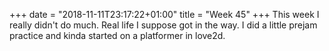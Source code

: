 +++
date = "2018-11-11T23:17:22+01:00"
title = "Week 45"
+++
This week I really didn't do much. Real life I suppose got in the way. I did a little prejam practice and kinda started on a platformer in love2d.
